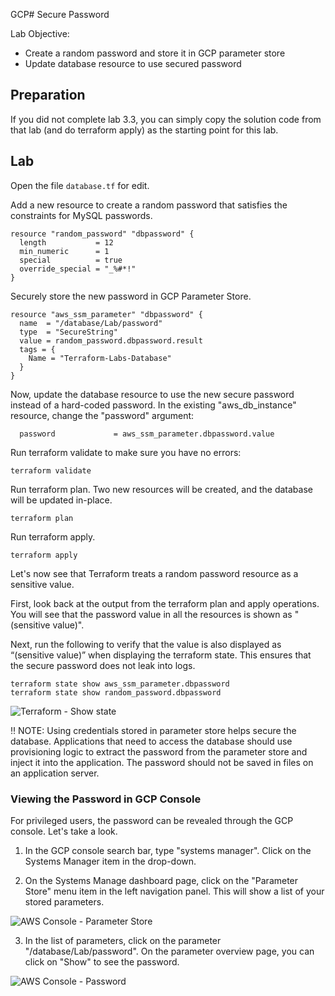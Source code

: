 GCP# Secure Password

Lab Objective:
- Create a random password and store it in GCP parameter store
- Update database resource to use secured password

## Preparation

If you did not complete lab 3.3, you can simply copy the solution code from that lab (and do terraform apply) as the starting point for this lab.

## Lab

Open the file `database.tf` for edit.

Add a new resource to create a random password that satisfies the constraints for MySQL passwords.
```
resource "random_password" "dbpassword" {
  length           = 12
  min_numeric      = 1
  special          = true
  override_special = "_%#*!"
}
```

Securely store the new password in GCP Parameter Store.
```
resource "aws_ssm_parameter" "dbpassword" {
  name  = "/database/Lab/password"
  type  = "SecureString"
  value = random_password.dbpassword.result
  tags = {
    Name = "Terraform-Labs-Database"
  }
}
```

Now, update the database resource to use the new secure password instead of a hard-coded password.  In the existing "aws_db_instance" resource, change the "password" argument:
```
  password             = aws_ssm_parameter.dbpassword.value

```

Run terraform validate to make sure you have no errors:
```
terraform validate
```

Run terraform plan.  Two new resources will be created, and the database will be updated in-place.
```
terraform plan
```

Run terraform apply.
```
terraform apply
```

Let's now see that Terraform treats a random password resource as a sensitive value.

First, look back at the output from the terraform plan and apply operations.  You will see that the password value in all the resources is shown as "(sensitive value)".

Next, run the following to verify that the value is also displayed as “(sensitive value)” when displaying the terraform state.  This ensures that the secure password does not leak into logs.

```
terraform state show aws_ssm_parameter.dbpassword
terraform state show random_password.dbpassword
```

![Terraform - Show state](./images/tf-state-show.png "Terraform - Show state")

:bangbang: NOTE: Using credentials stored in parameter store helps secure the database.  Applications that need to access the database should use provisioning logic to extract the password from the parameter store and inject it into the application.  The password should not be saved in files on an application server.

### Viewing the Password in GCP Console

For privileged users, the password can be revealed through the GCP console.  Let's take a look.

1. In the GCP console search bar, type "systems manager". Click on the Systems Manager item in the drop-down.

2. On the Systems Manage dashboard page, click on the "Parameter Store" menu item in the left navigation panel.  This will show a list of your stored parameters.

![AWS Console - Parameter Store](./images/aws-parameter-store.png "AWS Console - Parameter Store")

3. In the list of parameters, click on the parameter "/database/Lab/password".  On the parameter overview page, you can click on "Show" to see the password.

![AWS Console - Password](./images/aws-password.png "AWS Console - Password")
